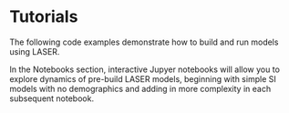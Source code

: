# Tutorials

The following code examples demonstrate how to build and run models using LASER.

In the Notebooks section, interactive Jupyer notebooks will allow you to explore dynamics of pre-build LASER models, beginning with simple SI models with no demographics and adding in more complexity in each subsequent notebook.


<!--Need to include an introduction explaining what's in here, overview of tasks, notebooks, etc. Note that code blocks should go on topic pages (vs sticking them all here), this is just for workflows, jupyter notebooks, end-to-end examples, etc. -->
